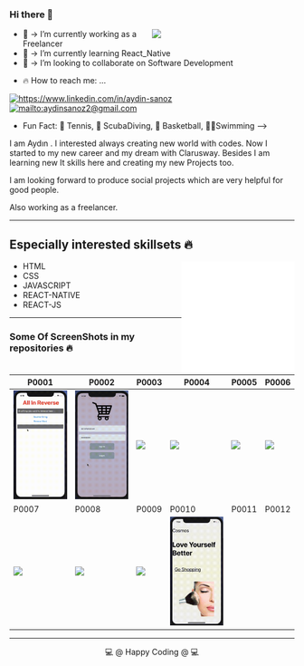 ### Hi there 👋

<img src="https://github-readme-stats.vercel.app/api?username=AydinSanoz&show_icons=true" align='right' width="50%">

- 🔑 -> I’m currently working as a Freelancer
- 📲 -> I’m currently learning React_Native
- 🌈 -> I’m looking to collaborate on Software Development
<!-- - 🤔 I’m looking for help with social Projects
- 💬 Ask me about anything -->
- 🔥 How to reach me: ...
<a href= "https://www.linkedin.com/in/aydin-sanoz-93411970/" target="_blank">
    <img src="https://img.shields.io/badge/%20-linkedin-0072b1" alt="https://www.linkedin.com/in/aydin-sanoz">
<a href="mailto:aydinsanoz2@gmail.com" target="_blank">
    <img src="https://img.shields.io/badge/%20-gmail-B23121" alt="mailto:aydinsanoz2@gmail.com">
</a>
<!-- 
<a href="https://medium.com/@aydinsanoz2" target="_blank">
    <img src="https://img.shields.io/badge/%20-medium-black" alt="https://medium.com/@aydinsanoz2">
</a>
 -->
  
<!-- - 😄 Pronouns: ... -->
- Fun Fact: 🎾 Tennis, 🤿  ScubaDiving, 🏀 Basketball, 🏊‍♀️Swimming
-->

I am Aydın . I interested always creating new world with codes. Now I started to my new career and my dream with Clarusway. Besides I am learning new It skills  here and creating my new Projects too. 

I am looking forward to produce social projects which are very helpful for good people. 

Also working as a freelancer.

---

## Especially interested skillsets 🔥

- HTML    <img src = "./MyProjectsScrrenShots/animation_500_kd7ngokt.gif" alt="react-native" width=200 height=200 align="right" >
- CSS
- JAVASCRIPT 
- REACT-NATIVE 
- REACT-JS 

---
  
### Some Of ScreenShots in my repositories 🔥
|P0001|P0002|P0003|P0004|P0005|P0006|
|---|---|---|---|---|---|
|<img src = './MyProjectsScrrenShots/reverse.gif'>|<img src = './MyProjectsScrrenShots/loginPage.gif'>|<img src = './MyProjectsScrrenShots/todo.gif'>|<img src = './MyProjectsScrrenShots/CityYelpLast.gif'>|<img src = './MyProjectsScrrenShots/out.gif'>|<img src = './MyProjectsScrrenShots/famousOnes.gif'>|
|P0007|P0008|P0009|P0010|P0011|P0012|
|<img src = './MyProjectsScrrenShots/mynewspage.gif'>|<img src = './MyProjectsScrrenShots/clarusShopping.gif'>|<img src = './MyProjectsScrrenShots/mapCityRestaurant.gif'>|<img src = './MyProjectsScrrenShots/makeup.gif'>|

---

<p align = center> 💻  @ Happy Coding @ 💻 <p>

<!--
**AydinSanoz/AydinSanoz** is a ✨ _special_ ✨ repository because its `README.md` (this file) appears on your GitHub profile.

Here are some ideas to get you started:

- 🔭 I’m currently working on ...
- 🌱 I’m currently learning ...
- 👯 I’m looking to collaborate on ...
- 🤔 I’m looking for help with ...
- 💬 Ask me about ...
- 📫 How to reach me: ...
- 😄 Pronouns: ...
- ⚡ Fun fact: ...
-->
